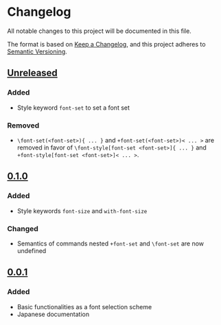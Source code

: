 # Changelog
All notable changes to this project will be documented in this file.

The format is based on [Keep a Changelog](https://keepachangelog.com/en/1.0.0/),
and this project adheres to [Semantic Versioning](https://semver.org/spec/v2.0.0.html).

## [Unreleased]
### Added
- Style keyword `font-set` to set a font set

### Removed
- `\font-set(<font-set>){ ... }` and `+font-set(<font-set>)< ... >` are removed in favor of 
  `\font-style[font-set <font-set>]{ ... }` and `+font-style[font-set <font-set>]< ... >`.

## [0.1.0]
### Added
- Style keywords `font-size` and `with-font-size`

### Changed
- Semantics of commands nested `+font-set` and `\font-set` are now undefined

## [0.0.1]
### Added
- Basic functionalities as a font selection scheme
- Japanese documentation

[Unreleased]: https://github.com/na4zagin3/satysfi-fss/compare/v0.0.1...HEAD
[0.0.1]: https://github.com/na4zagin3/satysfi-fss/tag/v0.0.1
[0.1.0]: https://github.com/na4zagin3/satysfi-fss/tag/v0.1.0

